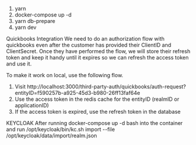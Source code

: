 1. yarn
2. docker-compose up -d
3. yarn db-prepare
4. yarn dev

Quickbooks Integration
We need to do an authorization flow with quickbooks even after the customer has provided their ClientID and ClientSecret. Once they have performed the flow, we will store their refresh token and keep it handy until it expires so we can refresh the access token and use it.

To make it work on local, use the following flow.
1. Visit http://localhost:3000/third-party-auth/quickbooks/auth-request?entityID=f590257b-a925-45d3-b980-26ff13faf64e
2. Use the access token in the redis cache for the entityID (realmID or applicationID)
3. If the access token is expired, use the refresh token in the database

KEYCLOAK
After running docker-compose up -d bash into the container and run
/opt/keycloak/bin/kc.sh import --file /opt/keycloak/data/import/realm.json
